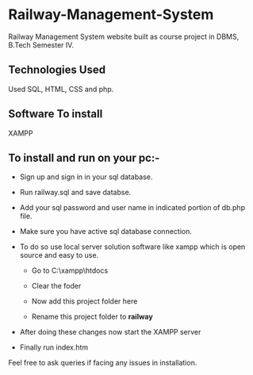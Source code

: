 # Railway-Management-System

Railway Management System website built as course project in DBMS, B.Tech Semester IV. 

## Technologies Used

Used SQL, HTML, CSS and php.

## Software To install

XAMPP

## To install and run on your pc:-

- Sign up and sign in in your sql database.

- Run railway.sql and save databse. 

- Add your sql password and user name in indicated portion of db.php file.

- Make sure you have active sql database connection.

- To do so use local server solution software like xampp which is open source and easy to use. 

  - Go to C:\xampp\htdocs

  - Clear the foder 

  - Now add this project folder here

  - Rename this project folder to **railway**

- After doing these changes now start the XAMPP server

- Finally run index.htm 

Feel free to ask queries if facing any issues in installation. 
